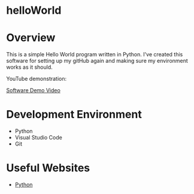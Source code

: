 # helloWorld


 # Overview 

This is a simple Hello World program written in Python. I've created this software for setting up my gitHub again and making sure my environment works as it should. 

YouTube demonstration: 

[Software Demo Video](https://youtu.be/h3xvrZDiThU)



# Development Environment 

- Python 
- Visual Studio Code
- Git

# Useful Websites 

* [Python](https://www.python.org/)

